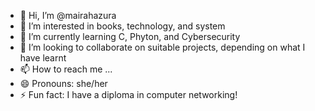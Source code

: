 - 👋 Hi, I’m @mairahazura
- 👀 I’m interested in books, technology, and system
- 🌱 I’m currently learning C, Phyton, and Cybersecurity 
- 💞️ I’m looking to collaborate on suitable projects, depending on what I have learnt
- 📫 How to reach me ...
- 😄 Pronouns: she/her
- ⚡ Fun fact: I have a diploma in computer networking!

<!---
mairahazura/mairahazura is a ✨ special ✨ repository because its `README.md` (this file) appears on your GitHub profile.
You can click the Preview link to take a look at your changes.
--->
